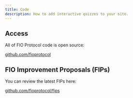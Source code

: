 ```yaml
---
title: Code
description: How to add interactive quizzes to your site.
---
```


## Access

All of FIO Protocol code is open source:

[github.com/fioprotocol](https://github.com/fioprotocol)

## FIO Improvement Proposals (FIPs)

You can review the latest FIPs here:

[github.com/fioprotocol/fips](https://github.com/fioprotocol/fips)


